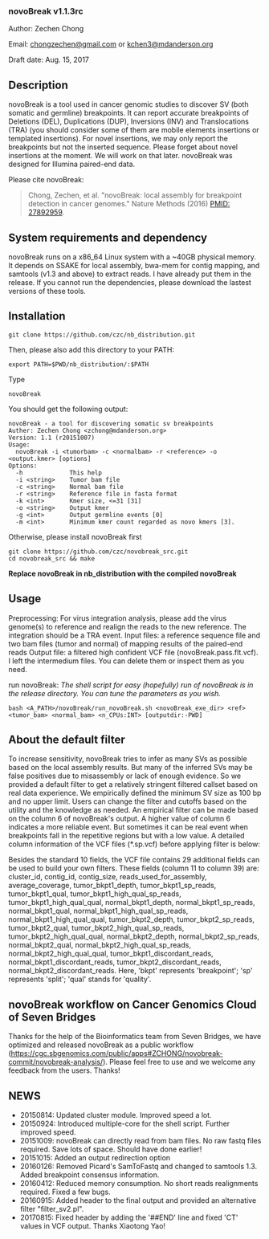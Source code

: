 ### novoBreak v1.1.3rc

Author: Zechen Chong

Email: chongzechen@gmail.com or kchen3@mdanderson.org

Draft date: Aug. 15, 2017

## Description

novoBreak is a tool used in cancer genomic studies to discover SV (both somatic and germline)
breakpoints. It can report accurate breakpoints of Deletions (DEL), Duplications (DUP), Inversions (INV) and
Translocations (TRA) (you should consider some of them are mobile elements insertions or templated
insertions). For novel insertions, we may only report the breakpoints but not the inserted
sequence. Please forget about novel insertions at the moment. We will work on that later. novoBreak
was designed for Illumina paired-end data.

Please cite novoBreak:
> Chong, Zechen, et al. "novoBreak: local assembly for breakpoint detection in cancer genomes." Nature Methods (2016) [PMID: 27892959](https://www.nature.com/nmeth/journal/v14/n1/full/nmeth.4084.html).	


## System requirements and dependency

novoBreak runs on a x86_64 Linux system with a ~40GB physical memory. It depends on SSAKE
for local assembly, bwa-mem for contig mapping, and samtools (v1.3 and above) to extract
reads. I have already put them in the release. If you cannot run the dependencies, please download
the lastest versions of these tools.

## Installation

```
git clone https://github.com/czc/nb_distribution.git
```
Then, please also add this directory to your PATH:
```
export PATH=$PWD/nb_distribution/:$PATH
```
Type
```
novoBreak
```
You should get the following output:

```
novoBreak - a tool for discovering somatic sv breakpoints
Auther: Zechen Chong <zchong@mdanderson.org>
Version: 1.1 (r20151007)
Usage:
  novoBreak -i <tumorbam> -c <normalbam> -r <reference> -o <output.kmer> [options]
Options:
  -h             This help
  -i <string>    Tumor bam file
  -c <string>    Normal bam file
  -r <string>    Reference file in fasta format
  -k <int>       Kmer size, <=31 [31]
  -o <string>    Output kmer
  -g <int>       Output germline events [0]
  -m <int>       Minimum kmer count regarded as novo kmers [3].
```

Otherwise, please install novoBreak first
```
git clone https://github.com/czc/novobreak_src.git
cd novobreak_src && make
```
**Replace novoBreak in nb_distribution with the compiled novoBreak**


## Usage

Preprocessing: For virus integration analysis, please add the virus genome(s) to reference and realign the reads to the 
              new reference. The integration should be a TRA event.
Input files: a reference sequence file and two bam files (tumor and normal) of mapping results of
			 the paired-end reads
Output file: a filtered high confident VCF file (novoBreak.pass.flt.vcf). I left the intermedium
             files. You can delete them or inspect them as you need.

run novoBreak:
*The shell script for easy (hopefully) run of novoBreak is in the release directory. You can tune the
parameters as you wish.*
```
bash <A_PATH>/novoBreak/run_novoBreak.sh <novoBreak_exe_dir> <ref> <tumor_bam> <normal_bam> <n_CPUs:INT> [outputdir:-PWD]
```

## About the default filter

To increase sensitivity, novoBreak tries to infer as many SVs as possible based on the local assembly results. But many of the inferred
SVs may be false positives due to misassembly or lack of enough evidence. So we provided a default filter to get a relatively stringent
filtered callset based on real data experience. We empirically defined the minimum SV size as 100 bp and no upper limit. Users can change
the filter and cutoffs based on the utility and the knowledge as needed. An empirical filter can be made based on the column 6 of novoBreak's
output. A higher value of column 6 indicates a more reliable event. But sometimes it can be real event when breakpoints fall in the repetitive
regions but with a low value. A detailed column information of the VCF files (*.sp.vcf) before applying filter is below:

Besides the standard 10 fields, the VCF file contains 29 additional fields can be used to build your own filters. These fields (column 11 to column 39) are: cluster_id, contig_id, contig_size, reads_used_for_assembly, average_coverage, tumor_bkpt1_depth, tumor_bkpt1_sp_reads, tumor_bkpt1_qual, tumor_bkpt1_high_qual_sp_reads, tumor_bkpt1_high_qual_qual, normal_bkpt1_depth, normal_bkpt1_sp_reads, normal_bkpt1_qual, normal_bkpt1_high_qual_sp_reads, normal_bkpt1_high_qual_qual, tumor_bkpt2_depth, tumor_bkpt2_sp_reads, tumor_bkpt2_qual, tumor_bkpt2_high_qual_sp_reads, tumor_bkpt2_high_qual_qual, normal_bkpt2_depth, normal_bkpt2_sp_reads, normal_bkpt2_qual, normal_bkpt2_high_qual_sp_reads, normal_bkpt2_high_qual_qual, tumor_bkpt1_discordant_reads, normal_bkpt1_discordant_reads, tumor_bkpt2_discordant_reads, normal_bkpt2_discordant_reads. Here, 'bkpt' represents 'breakpoint'; 'sp' represents 'split'; 'qual' stands for 'quality'.


## novoBreak workflow on Cancer Genomics Cloud of Seven Bridges

Thanks for the help of the Bioinformatics team from Seven Bridges, we have optimized and released novoBreak as a public workflow (https://cgc.sbgenomics.com/public/apps#ZCHONG/novobreak-commit/novobreak-analysis/). Please feel free to use and we welcome any feedback from the users. Thanks!

## NEWS

* 20150814: Updated cluster module. Improved speed a lot. 
* 20150924: Introduced multiple-core for the shell script. Further improved speed. 
* 20151009: novoBreak can directly read from bam files. No raw fastq files required. Save lots of space. Should have done earlier!
* 20151015: Added an output redirection option
* 20160126: Removed Picard's SamToFastq and changed to samtools 1.3. Added breakpoint consensus information.
* 20160412: Reduced memory consumption. No short reads realignments required. Fixed a few bugs.
* 20160915: Added header to the final output and provided an alternative filter "filter_sv2.pl".
* 20170815: Fixed header by adding the '##END' line and fixed 'CT' values in VCF output. Thanks Xiaotong Yao!
